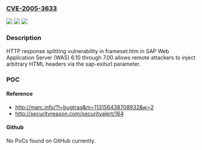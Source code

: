 ### [CVE-2005-3633](https://cve.mitre.org/cgi-bin/cvename.cgi?name=CVE-2005-3633)
![](https://img.shields.io/static/v1?label=Product&message=n%2Fa&color=blue)
![](https://img.shields.io/static/v1?label=Version&message=n%2Fa&color=blue)
![](https://img.shields.io/static/v1?label=Vulnerability&message=n%2Fa&color=brighgreen)

### Description

HTTP response splitting vulnerability in frameset.htm in SAP Web Application Server (WAS) 6.10 through 7.00 allows remote attackers to inject arbitrary HTML headers via the sap-exiturl parameter.

### POC

#### Reference
- http://marc.info/?l=bugtraq&m=113156438708932&w=2
- http://securityreason.com/securityalert/164

#### Github
No PoCs found on GitHub currently.


